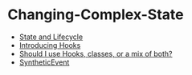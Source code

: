 # Changing-Complex-State
- [State and Lifecycle](https://legacy.reactjs.org/docs/state-and-lifecycle.html)
- [Introducing Hooks](https://legacy.reactjs.org/docs/hooks-intro.html)
- [Should I use Hooks, classes, or a mix of both?](https://legacy.reactjs.org/docs/hooks-faq.html#should-i-use-hooks-classes-or-a-mix-of-both)
- [SyntheticEvent](https://legacy.reactjs.org/docs/events.html)

